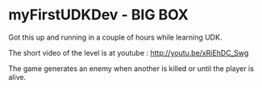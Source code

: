myFirstUDKDev - BIG BOX
=======================

Got this up and running in a couple of hours while learning UDK.

The short video of the level is at youtube : http://youtu.be/xRiEhDC_Swg

The game generates an enemy when another is killed or until the player is alive.

